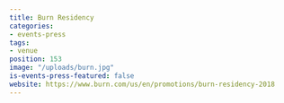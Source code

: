 ```yaml
---
title: Burn Residency
categories:
- events-press
tags:
- venue
position: 153
image: "/uploads/burn.jpg"
is-events-press-featured: false
website: https://www.burn.com/us/en/promotions/burn-residency-2018
---
```


